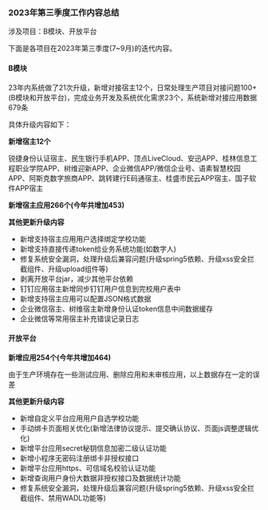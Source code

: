 ### 2023年第三季度工作内容总结

涉及项目：B模块、开放平台

下面是各项目在2023年第三季度(7~9月)的迭代内容。

#### B模块

23年内系统做了21次升级，新增对接宿主12个，日常处理生产项目对接问题100+(B模块和开放平台)，完成业务开发及系统优化需求23个，系统新增对接应用数据679条

具体升级内容如下：

**新增宿主12个**

锐捷身份认证宿主、民生银行手机APP、顶点LiveCloud、安迅APP、桂林信息工程职业学院APP、树维迎新APP、企业微信APP/微信企业号、语素智慧校园APP、阿斯克数字旅商APP、跳转建行E码通宿主、桂盛市民云APP宿主、国子软件APP宿主

**新增宿主应用266个(今年共增加453)**

**其他更新升级内容**

- 新增支持宿主应用用户选择绑定学校功能
- 新增支持直接传递token给业务系统功能(如数字人)
- 修复系统安全漏洞，处理升级后兼容问题(升级spring5依赖、升级xss安全拦截组件、升级upload组件等)
- 剥离开放平台jar，减少其他平台依赖
- 钉钉应用宿主新增同步钉钉用户信息到完校用户表中
- 新增支持宿主应用可以配置JSON格式数据
- 企业微信宿主、树维宿主新增身份认证token信息中间数据缓存
- 企业微信等常用宿主补充错误记录日志



#### 开放平台

**新增应用254个(今年共增加464)**

由于生产环境存在一些测试应用、删除应用和未审核应用，以上数据存在一定的误差

**其他更新升级内容**

- 新增自定义平台应用用户自选学校功能
- 手动绑卡页面相关优化(新增法律协议提示、提交确认协议、页面js调整逻辑优化)
- 新增平台应用secret秘钥信息加密二级认证功能
- 新增小程序无密码注册绑卡非授权接口
- 新增平台应用https、可信域名校验认证功能
- 新增查询用户身份大数据非授权接口及数据统计功能
- 修复系统安全漏洞，处理升级后兼容问题(升级spring5依赖、升级xss安全拦截组件、禁用WADL功能等)
